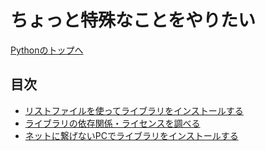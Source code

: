 # ちょっと特殊なことをやりたい

[Pythonのトップへ](./../index.md)

## 目次

- [リストファイルを使ってライブラリをインストールする](./install_requirements.md)
- [ライブラリの依存関係・ライセンスを調べる](./check_dependencies.md)
- [ネットに繋げないPCでライブラリをインストールする](./install_offline.md)